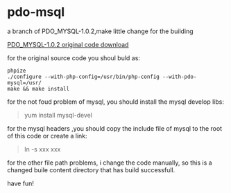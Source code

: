 # pdo-msql
a branch of PDO_MYSQL-1.0.2,make little change for the building

[PDO_MYSQL-1.0.2 original code download](http://pecl.php.net/get/PDO_MYSQL-1.0.2.tgz)

for the original source code you shoul buld as:
```
phpize
./configure --with-php-config=/usr/bin/php-config --with-pdo-mysql=/usr/
make && make install
```

for the not foud problem of mysql, you should install the mysql develop libs:
>yum install mysql-devel

for the mysql headers ,you should copy the include file of mysql to the root of this code or create a link:
>ln -s xxx xxx

for the other file path problems, i change the code manually, so this is a changed buile content directory that has build successfull.

have fun!
